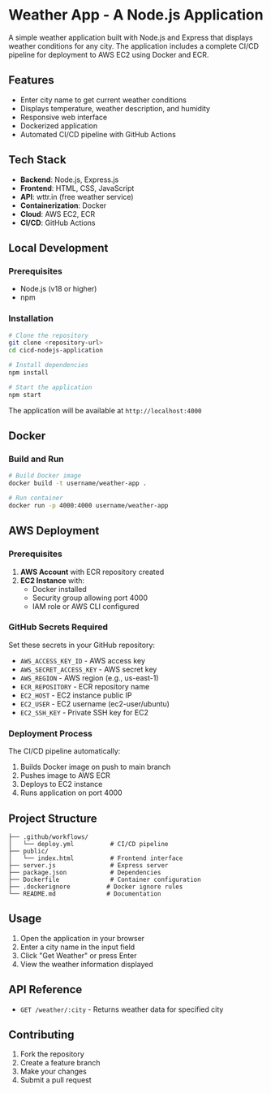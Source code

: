 # Weather App - A Node.js Application

A simple weather application built with Node.js and Express that displays weather conditions for any city. The application includes a complete CI/CD pipeline for deployment to AWS EC2 using Docker and ECR.

## Features

- Enter city name to get current weather conditions
- Displays temperature, weather description, and humidity
- Responsive web interface
- Dockerized application
- Automated CI/CD pipeline with GitHub Actions

## Tech Stack

- **Backend**: Node.js, Express.js
- **Frontend**: HTML, CSS, JavaScript
- **API**: wttr.in (free weather service)
- **Containerization**: Docker
- **Cloud**: AWS EC2, ECR
- **CI/CD**: GitHub Actions

## Local Development

### Prerequisites
- Node.js (v18 or higher)
- npm

### Installation

```bash
# Clone the repository
git clone <repository-url>
cd cicd-nodejs-application

# Install dependencies
npm install

# Start the application
npm start
```

The application will be available at `http://localhost:4000`

## Docker

### Build and Run

```bash
# Build Docker image
docker build -t username/weather-app .

# Run container
docker run -p 4000:4000 username/weather-app
```

## AWS Deployment

### Prerequisites

1. **AWS Account** with ECR repository created
2. **EC2 Instance** with:
   - Docker installed
   - Security group allowing port 4000
   - IAM role or AWS CLI configured

### GitHub Secrets Required

Set these secrets in your GitHub repository:

- `AWS_ACCESS_KEY_ID` - AWS access key
- `AWS_SECRET_ACCESS_KEY` - AWS secret key
- `AWS_REGION` - AWS region (e.g., us-east-1)
- `ECR_REPOSITORY` - ECR repository name
- `EC2_HOST` - EC2 instance public IP
- `EC2_USER` - EC2 username (ec2-user/ubuntu)
- `EC2_SSH_KEY` - Private SSH key for EC2

### Deployment Process

The CI/CD pipeline automatically:
1. Builds Docker image on push to main branch
2. Pushes image to AWS ECR
3. Deploys to EC2 instance
4. Runs application on port 4000

## Project Structure

```
├── .github/workflows/
│   └── deploy.yml          # CI/CD pipeline
├── public/
│   └── index.html          # Frontend interface
├── server.js               # Express server
├── package.json            # Dependencies
├── Dockerfile              # Container configuration
├── .dockerignore          # Docker ignore rules
└── README.md              # Documentation
```

## Usage

1. Open the application in your browser
2. Enter a city name in the input field
3. Click "Get Weather" or press Enter
4. View the weather information displayed

## API Reference

- `GET /weather/:city` - Returns weather data for specified city

## Contributing

1. Fork the repository
2. Create a feature branch
3. Make your changes
4. Submit a pull request
